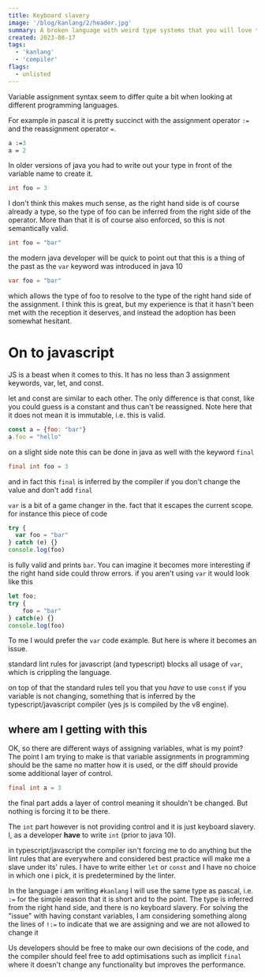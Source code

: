 ```yaml
---
title: Keyboard slavery
image: '/blog/kanlang/2/header.jpg'
summary: A broken language with weird type systems that you will love to hate
created: 2023-08-17
tags:
  - 'kanlang'
  - 'compiler'
flags:
  - unlisted
---
```


Variable assignment syntax seem to differ quite a bit when looking at different programming languages.

For example in pascal it is pretty succinct with the assignment operator `:=` and the reassignment operator `=`.
```pascal
a :=3
a = 2
```
In older versions of java you had to write out your type in front of the variable name to create it.
```java
int foo = 3
```
I don't think this makes much sense, as the right hand side is of course already a type, so the type of foo can be inferred from the right side of the operator. More than that it is of course also enforced, so this is not semantically valid.
```java
int foo = "bar"
```
the modern java developer will be quick to point out that this is a thing of the past as the `var` keyword was introduced in java 10
```java
var foo = "bar"
```
which allows the type of foo to resolve to the type of the right hand side of the assignment.
I think this is great, but my experience is that it hasn't been met with the reception it deserves, and instead the adoption has been somewhat hesitant.

# On to javascript
JS is a beast when it comes to this.
It has no less than 3 assignment keywords, var, let, and const.

let and const are similar to each other. The only difference is that const, like you could guess is a constant and thus can't be reassigned. Note here that it does not mean it is immutable, i.e. this is valid.
```js
const a = {foo: "bar"}
a.foo = "hello"
```

on a slight side note this can be done in java as well with the keyword `final`
```java
final int foo = 3
```
and in fact this `final` is inferred by the compiler if you don't change the value and don't add `final`

`var` is a bit of a game changer in the. fact that it escapes the current scope.
for instance this piece of code
```js
try {
  var foo = "bar"
} catch (e) {}
console.log(foo)
```
is fully valid and prints `bar`. You can imagine it becomes more interesting if the right hand side could throw errors.
if you aren't using `var` it would look like this
```js
let foo;
try {
	foo = "bar"
} catch(e) {}
console.log(foo)
```
To me I would prefer the `var` code example.
But here is where it becomes an issue.

standard lint rules for javascript (and typescript) blocks all usage of `var`, which is crippling the language.

on top of that the standard rules tell you that you *have* to use `const` if you variable is not changing, something that is inferred by the typescript/javascript compiler (yes js is compiled by the v8 engine).

## where am I getting with this

OK, so there are different ways of assigning variables, what is my point?
The point I am trying to make is that variable assignments in programming should be the same no matter how it is used, or the diff should provide some additional layer of control.

```java
final int a = 3
```
the final part adds a layer of control meaning it shouldn't be changed. But nothing is forcing it to be there.

The `int` part however is not providing control and it is just keyboard slavery. I, as a developer **have** to write `int` (prior to java 10).

in typescript/javascript the compiler isn't forcing me to do anything but the lint rules that are everywhere and considered best practice will make me a slave under its' rules.
I have to write either `let` or `const` and I have no choice in which one i pick, it is predetermined by the linter.


In the language i am writing `#kanlang` I will use the same type as pascal, i.e. `:=` for the simple reason that it is short and to the point. The type is inferred from the right hand side, and there is no keyboard slavery.
For solving the "issue" with having constant variables, I am considering something along the lines of `!:=` to indicate that we are assigning and we are not allowed to change it

Us developers should be free to make our own decisions of the code, and the compiler should feel free to add optimisations such as implicit `final` where it doesn't change any functionality but improves the performance.